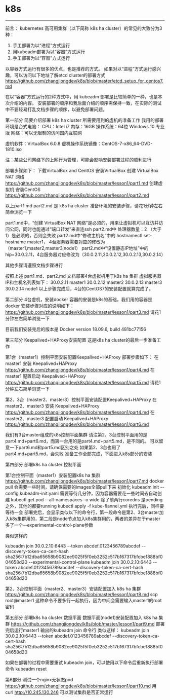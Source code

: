 # k8s
--------
前言：
kubernetes 高可用集群（以下简称 k8s ha cluster）的常见的大致分为3种：

1. 手工部署为以“进程”方式运行
2. 用kubeadm部署为以“容器”方式运行
3. 手工部署为以“容器”方式运行

以容器方式运行有很多的优点，也是推荐的方式。
如果对以“进程”方式运行感兴趣，可以访问以下地址了解etcd cluster的部署方式
https://github.com/zhangjiongdev/k8s/blob/master/etcd_setup_for_centos7.md

在以“容器”方式运行的2种方式中，用 kubeadm 部署是比较简单的一种，也是本次介绍的内容。
安装部署的顺序和我后面介绍的顺序需保持一致，在实际的测试中不要轻易打乱文档步骤的顺序，以避免部署问题。

第一部分
简要介绍部署 k8s ha cluster 所需要用到的虚机的准备工作
我用的部署环境是台式电脑：
CPU：Intel i7
内存：16GB
操作系统：64位 Windows 10 专业版
网络：可以无限制的访问国内互联网

虚机软件：VirtualBox 6.0.8
虚机操作系统镜像：CentOS-7-x86_64-DVD-1810.iso

注：某些公司网络下的上网行为管理，可能会影响安装部署过程的顺利进行

部署步骤如下：
下载VirtualBox and CentOS
安装VirtualBox
创建 VirtualBox NAT 网络
https://github.com/zhangjiongdev/k8s/blob/master/lesson1/part1.md
创建虚拟机
安装CentOS
https://github.com/zhangjiongdev/k8s/blob/master/lesson1/part2.md

以上part1.md  part2.md 是 k8s ha cluster 准备环境的安装步骤，请花1分钟左右简单浏览一下

part1.md中，“创建 VirtualBox NAT 网络”是必须的，用来让虚拟机可以互访并访问公网，同时也能通过“端口转发”来直连ssh
part2.md中 处理器数量：2 （大于1）是必须的，否则会失败
part2.md中“修改主机名”中的 hostnamectl set-hostname master1，
4台服务器需要对应的修改为（master1,master2,master3,node1）
part2.md中“设置静态IP地址”中的hip=30.0.2.11，4台服务器对应修改为（30.0.2.11,30.0.2.12,30.0.2.13,30.0.2.14）

其他步骤请遵照文档步骤进行

按照上述 part1.md、part2.md 文档部署4台虚拟机用于k8s ha 集群
虚拟服务器IP和主机名列表如下：
30.0.2.11 master1
30.0.2.12 master2
30.0.2.13 master3
30.0.2.14 node1
以上步骤完成后，4台的CentOS7的安装配置就算完成了。


第二部分
4台虚机，安装docker
容器的安装是k8s的基础，我们用的容器是docker
安装步骤对应的说明如下：
https://github.com/zhangjiongdev/k8s/blob/master/lesson1/part3.md
请花1分钟左右简单浏览一下

目前我们安装完后的版本是 Docker version 18.09.6, build 481bc77156


第三部分
Keepalived+HAProxy安装配置
这是k8s ha cluster的最后一步准备工作

第1台（master1）控制平面安装配置Keepalived+HAProxy
部署步骤如下：
在master1 安装 Keepalived+HAProxy
https://github.com/zhangjiongdev/k8s/blob/master/lesson1/part4.md
在master1 配置启动 Keepalived+HAProxy
https://github.com/zhangjiongdev/k8s/blob/master/lesson1/part5.md
请花1分钟左右简单浏览一下

第2、3台（master2、master3）控制平面安装配置Keepalived+HAProxy
在master2、master3 安装 Keepalived+HAProxy
https://github.com/zhangjiongdev/k8s/blob/master/lesson1/part4.md
在master2、master3 配置启动 Keepalived+HAProxy
https://github.com/zhangjiongdev/k8s/blob/master/lesson1/part6.md


我们有3台master组成的k8s控制平面集群
请注第2、3台控制平面用的是part4.md+part6.md，而第一台用的是part4.md+part5.md，是不同的。
可以留意一下part6.md和part5.md区别之处
如果第2、3台也用了part4.md+part5.md，会失败
准备工作全部完成，下面进入k8s部分的安装


第四部分
部署k8s ha cluster 控制平面

第1台控制平面（master1）安装配置k8s ha 集群
https://github.com/zhangjiongdev/k8s/blob/master/lesson1/part7.md
docker pull 会需要一些时间，请确保需要的images全部pull下来
初始化 kubeadm init --config kubeadm-init.yaml 需要等待几分钟，因为容器需要花一些时间去自动创建
kubectl get pod --all-namespaces -o wide
除了前两行coredns 是pending之外，其他的都要running
kubectl apply -f kube-flannel.yml 执行完后，同样要等待一会
部署完后，会显示类似以下的命令行，第一段命令是第2、3台master加入k8s集群用的，第二段是node节点加入k8s集群用的，两者的差异在于master多了一个--experimental-control-plane参数

类似这样的

kubeadm join 30.0.2.10:6443 --token abcdef.0123456789abcdef     --discovery-token-ca-cert-hash sha256:7b12dba65658b9082ee9025f5f0eb3252c517b167317bfcbe1888bf004658d20     --experimental-control-plane
kubeadm join 30.0.2.10:6443 --token abcdef.0123456789abcdef     --discovery-token-ca-cert-hash sha256:7b12dba65658b9082ee9025f5f0eb3252c517b167317bfcbe1888bf004658d20


第2、3台控制平面（master2、master3）安装配置加入 k8s ha 集群
https://github.com/zhangjiongdev/k8s/blob/master/lesson1/part8.md
scp root@master1 这种命令不要多行一起执行，因为中间会需要输入master1的root密码


第五部分
部署k8s ha cluster 数据平面
数据平面(node1)安装配置加入 k8s ha 集群
https://github.com/zhangjiongdev/k8s/blob/master/lesson1/part9.md
部署完后运行master1 输出的kubeadm join 命令行
类似这样：
kubeadm join 30.0.2.10:6443 --token abcdef.0123456789abcdef     --discovery-token-ca-cert-hash sha256:7b12dba65658b9082ee9025f5f0eb3252c517b167317bfcbe1888bf004658d20

如果在部署的过程中需要重试 kubeadm join，可以使用以下命令后重新执行部署命令
kubeadm reset


第6部分
测试一个nginx无状态pod
https://github.com/zhangjiongdev/k8s/blob/master/lesson1/part10.md
用 curl http://10.245.130.246 可以测试集群是否正常运行
